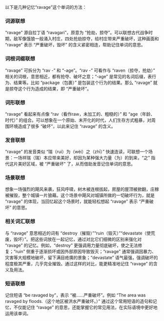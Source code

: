 以下是几种记忆“ravage”这个单词的方法：

### 词源联想
“ravage” 源自拉丁语 “ravagari”，原意为 “抢劫，掠夺”。可以联想古代战争时期，敌军像饿狼一般涌入村庄，四处抢劫掠夺，给村庄带来严重破坏，这种画面和 “ravage” 表示 “严重破坏，毁坏” 的含义紧密相连，帮助记住单词的意思。

### 词根词缀联想
“ravage” 可拆分为 “rav -” 和 “-age”。“rav -” 可看作与 “raven（掠夺，抢劫）” 相关的词根，意思相近，都有抢夺、破坏之意；“-age” 是常见的名词后缀，表行为、结果等。比如 “package（包裹）” 是包装这个行为的结果。那么 “ravage” 就是掠夺这个行为造成的结果，即 “严重破坏”。 

### 词形联想
“ravage” 看起来有点像 “rav（看作raw，未加工的、粗糙的）” 和 “age（年龄、时代）” 的组合。可以想象在一个原始、未开化的时代，人们生存方式粗暴，对周围环境造成了很多 “破坏”，以此来记住 “ravage” 的含义。

### 发音联想
“ravage” 的发音类似 “瑞（ruì）为（wèi）之（zhī）” 快速连读，可联想一个场景：一场祥瑞（瑞）本应带来美好，却因为某种强大力量（为）的到来，“之” 指代这片美好区域，被 “严重破坏” 了，从而借助发音记住单词的意思。

### 场景联想
想象一场强烈的飓风来袭，狂风呼啸，树木被连根拔起，房屋的屋顶被掀翻，庄稼被摧毁，整个城镇一片狼藉。这个场景中飓风对城镇所做的一切破坏行为，就是 “ravage” 的体现，当回忆起这个场景时，就能轻松想起 “ravage” 表示 “严重破坏” 的意思。

### 相关词汇联想
与 “ravage” 意思相近的词有 “destroy（摧毁）”“ruin（毁灭）”“devastate（使荒废，毁坏）”。把这些词放在一起记忆，通过对比它们细微的区别来强化对 “ravage” 的记忆。例如，“destroy” 更强调用力量彻底破坏，使之无法修复；“ruin” 侧重于逐渐损坏或因外部原因导致毁灭；“ravage” 通常强调因暴力、灾害等大规模地破坏，留下满目疮痍的景象；“devastate” 语气最强，强调破坏的程度极其严重，几乎完全摧毁。通过这样的对比，能更精准地记住 “ravage” 的含义及用法。

### 短语联想
记住短语 “be ravaged by”，表示 “被……严重破坏”。例如 “The area was ravaged by floods.（这个地区被洪水严重破坏。）” 通过这个常用短语的造句和记忆，不仅能记住 “ravage” 的意思，还能掌握它的常见用法，在实际语境中更好地运用该单词。 